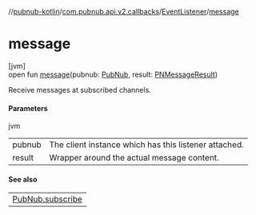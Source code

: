//[pubnub-kotlin](../../../index.md)/[com.pubnub.api.v2.callbacks](../index.md)/[EventListener](index.md)/[message](message.md)

# message

[jvm]\
open fun [message](message.md)(pubnub: [PubNub](../../com.pubnub.api/-pub-nub/index.md), result: [PNMessageResult](../../../../pubnub-core/pubnub-core-api/pubnub-core-api/com.pubnub.api.models.consumer.pubsub/-p-n-message-result/index.md))

Receive messages at subscribed channels.

#### Parameters

jvm

| | |
|---|---|
| pubnub | The client instance which has this listener attached. |
| result | Wrapper around the actual message content. |

#### See also

| |
|---|
| [PubNub.subscribe](../../com.pubnub.api/-pub-nub/subscribe.md) |
